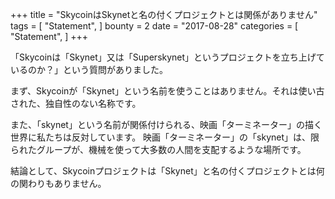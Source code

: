 +++
title = "SkycoinはSkynetと名の付くプロジェクトとは関係がありません"
tags = [
    "Statement",
]
bounty = 2
date = "2017-08-28"
categories = [
    "Statement",
]
+++

「Skycoinは「Skynet」又は「Superskynet」というプロジェクトを立ち上げているのか？」という質問がありました。

まず、Skycoinが「Skynet」という名前を使うことはありません。それは使い古された、独自性のない名称です。

また、「skynet」という名前が関係付けられる、映画「ターミネーター」の描く世界に私たちは反対しています。
映画「ターミネーター」の「skynet」は、限られたグループが、機械を使って大多数の人間を支配するような場所です。

結論として、Skycoinプロジェクトは「Skynet」と名の付くプロジェクトとは何の関わりもありません。
